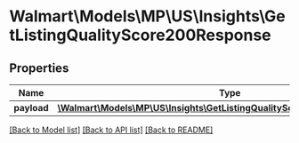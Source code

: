 # Walmart\Models\MP\US\Insights\GetListingQualityScore200Response

## Properties

Name | Type | Description | Notes
------------ | ------------- | ------------- | -------------
**payload** | [**\Walmart\Models\MP\US\Insights\GetListingQualityScore200ResponsePayload**](GetListingQualityScore200ResponsePayload.md) |  | [optional]


[[Back to Model list]](./) [[Back to API list]](../../../../../README.md#supported-apis) [[Back to README]](../../../../../README.md)
